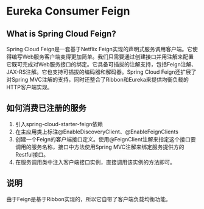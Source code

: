 # Eureka Consumer Feign

## What is Spring Cloud Feign?
Spring Cloud Feign是一套基于Netflix Feign实现的声明式服务调用客户端。它使得编写Web服务客户端变得更加简单。我们只需要通过创建接口并用注解来配置它既可完成对Web服务接口的绑定。它具备可插拔的注解支持，包括Feign注解、JAX-RS注解。它也支持可插拔的编码器和解码器。Spring Cloud Feign还扩展了对Spring MVC注解的支持，同时还整合了Ribbon和Eureka来提供均衡负载的HTTP客户端实现。

## 如何消费已注册的服务
1. 引入spring-cloud-starter-feign依赖
2. 在主应用类上标注@EnableDiscoveryClient、@EnableFeignClients
3. 创建一个Feign的客户端接口定义。使用@FeignClient注解来指定这个接口要调用的服务名称，接口中方法使用Spring MVC注解来绑定服务提供方的Restful接口。
4. 在服务调用类中注入客户端接口实例，直接调用该实例的方法即可。

## 说明
由于Feign是基于Ribbon实现的，所以它自带了客户端负载均衡功能。
